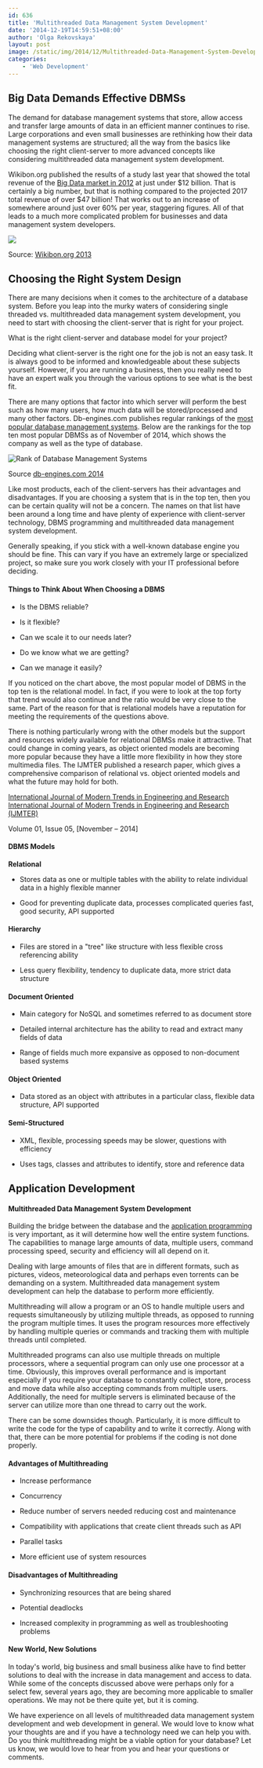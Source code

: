 ```yaml
---
id: 636
title: 'Multithreaded Data Management System Development'
date: '2014-12-19T14:59:51+08:00'
author: 'Olga Rekovskaya'
layout: post
image: /static/img/2014/12/Multithreaded-Data-Management-System-Development.jpg
categories:
    - 'Web Development'
---
```


## Big Data Demands Effective DBMSs

The demand for database management systems that store, allow access and transfer large amounts of data in an efficient manner continues to rise. Large corporations and even small businesses are rethinking how their data management systems are structured; all the way from the basics like choosing the right client-server to more advanced concepts like considering multithreaded data management system development.

Wikibon.org published the results of a study last year that showed the total revenue of the [Big Data market in 2012](http://wikibon.org/wiki/v/Big_Data_Vendor_Revenue_and_Market_Forecast_2012-2017) at just under $12 billion. That is certainly a big number, but that is nothing compared to the projected 2017 total revenue of over $47 billion! That works out to an increase of somewhere around just over 60% per year, staggering figures. All of that leads to a much more complicated problem for businesses and data management system developers.

![](https://issart.com/blog/wp-content/uploads/2014/12/Total-Revenue-of-Big-Data-market-in-2012.jpg)

Source: [Wikibon.org 2013](http://wikibon.org/wiki/v/Big_Data_Vendor_Revenue_and_Market_Forecast_2012-2017)

## Choosing the Right System Design

There are many decisions when it comes to the architecture of a database system. Before you leap into the murky waters of considering single threaded vs. multithreaded data management system development, you need to start with choosing the client-server that is right for your project.

What is the right client-server and database model for your project?

Deciding what client-server is the right one for the job is not an easy task. It is always good to be informed and knowledgeable about these subjects yourself. However, if you are running a business, then you really need to have an expert walk you through the various options to see what is the best fit.

There are many options that factor into which server will perform the best such as how many users, how much data will be stored/processed and many other factors. Db-engines.com publishes regular rankings of the [most popular database management systems](http://db-engines.com/en/ranking). Below are the rankings for the top ten most popular DBMSs as of November of 2014, which shows the company as well as the type of database.

![Rank of Database Management Systems](/static/img/2014/12/rank-of-database-management-systems.jpg)

Source [db-engines.com 2014](http://db-engines.com/en/ranking)

Like most products, each of the client-servers has their advantages and disadvantages. If you are choosing a system that is in the top ten, then you can be certain quality will not be a concern. The names on that list have been around a long time and have plenty of experience with client-server technology, DBMS programming and multithreaded data management system development.

Generally speaking, if you stick with a well-known database engine you should be fine. This can vary if you have an extremely large or specialized project, so make sure you work closely with your IT professional before deciding.

#### Things to Think About When Choosing a DBMS

- Is the DBMS reliable?

- Is it flexible?

- Can we scale it to our needs later?

- Do we know what we are getting?

- Can we manage it easily?

If you noticed on the chart above, the most popular model of DBMS in the top ten is the relational model. In fact, if you were to look at the top forty that trend would also continue and the ratio would be very close to the same. Part of the reason for that is relational models have a reputation for meeting the requirements of the questions above.

There is nothing particularly wrong with the other models but the support and resources widely available for relational DBMSs make it attractive. That could change in coming years, as object oriented models are becoming more popular because they have a little more flexibility in how they store multimedia files. The IJMTER published a research paper, which gives a comprehensive comparison of relational vs. object oriented models and what the future may hold for both.

[International Journal of Modern Trends in Engineering and Research](http://www.ijmter.com/wp-content/uploads/2014/11/P201411015.pdf) [International Journal of Modern Trends in Engineering and Research (IJMTER)](http://www.ijmter.com/wp-content/uploads/2014/11/P201411015.pdf)

Volume 01, Issue 05, \[November – 2014\]

#### DBMS Models

**Relational**

- Stores data as one or multiple tables with the ability to relate individual data in a highly flexible manner

- Good for preventing duplicate data, processes complicated queries fast, good security, API supported


#### Hierarchy

- Files are stored in a "tree" like structure with less flexible cross referencing ability

- Less query flexibility, tendency to duplicate data, more strict data structure


#### Document Oriented

- Main category for NoSQL and sometimes referred to as document store

- Detailed internal architecture has the ability to read and extract many fields of data

- Range of fields much more expansive as opposed to non-document based systems


#### Object Oriented

- Data stored as an object with attributes in a particular class, flexible data structure, API supported


#### Semi-Structured

- XML, flexible, processing speeds may be slower, questions with efficiency

- Uses tags, classes and attributes to identify, store and reference data

## Application Development

#### Multithreaded Data Management System Development

Building the bridge between the database and the [application programming](https://www.issart.com/en/services/details/service/cloud-solutions) is very important, as it will determine how well the entire system functions. The capabilities to manage large amounts of data, multiple users, command processing speed, security and efficiency will all depend on it.

Dealing with large amounts of files that are in different formats, such as pictures, videos, meteorological data and perhaps even torrents can be demanding on a system. Multithreaded data management system development can help the database to perform more efficiently.

Multithreading will allow a program or an OS to handle multiple users and requests simultaneously by utilizing multiple threads, as opposed to running the program multiple times. It uses the program resources more effectively by handling multiple queries or commands and tracking them with multiple threads until completed.

Multithreaded programs can also use multiple threads on multiple processors, where a sequential program can only use one processor at a time. Obviously, this improves overall performance and is important especially if you require your database to constantly collect, store, process and move data while also accepting commands from multiple users. Additionally, the need for multiple servers is eliminated because of the server can utilize more than one thread to carry out the work.

There can be some downsides though. Particularly, it is more difficult to write the code for the type of capability and to write it correctly. Along with that, there can be more potential for problems if the coding is not done properly.

#### Advantages of Multithreading

- Increase performance

- Concurrency

- Reduce number of servers needed reducing cost and maintenance

- Compatibility with applications that create client threads such as API

- Parallel tasks

- More efficient use of system resources

#### Disadvantages of Multithreading

- Synchronizing resources that are being shared

- Potential deadlocks

- Increased complexity in programming as well as troubleshooting problems

#### New World, New Solutions

In today's world, big business and small business alike have to find better solutions to deal with the increase in data management and access to data. While some of the concepts discussed above were perhaps only for a select few, several years ago, they are becoming more applicable to smaller operations. We may not be there quite yet, but it is coming.

We have experience on all levels of multithreaded data management system development and web development in general. We would love to know what your thoughts are and if you have a technology need we can help you with. Do you think multithreading might be a viable option for your database? Let us know, we would love to hear from you and hear your questions or comments.
